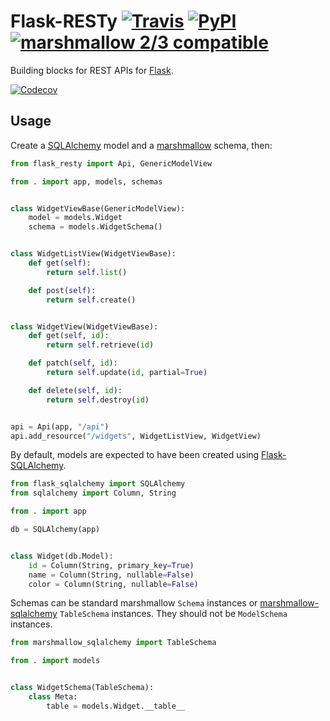 # Flask-RESTy [![Travis][build-badge]][build] [![PyPI][pypi-badge]][pypi] [![marshmallow 2/3 compatible][marshmallow-badge]][marshmallow-upgrading]
Building blocks for REST APIs for [Flask](http://flask.pocoo.org/).

[![Codecov][codecov-badge]][codecov]

## Usage

Create a [SQLAlchemy](http://www.sqlalchemy.org/) model and a [marshmallow](http://marshmallow.rtfd.org/) schema, then:

```python
from flask_resty import Api, GenericModelView

from . import app, models, schemas


class WidgetViewBase(GenericModelView):
    model = models.Widget
    schema = models.WidgetSchema()


class WidgetListView(WidgetViewBase):
    def get(self):
        return self.list()

    def post(self):
        return self.create()


class WidgetView(WidgetViewBase):
    def get(self, id):
        return self.retrieve(id)

    def patch(self, id):
        return self.update(id, partial=True)

    def delete(self, id):
        return self.destroy(id)


api = Api(app, "/api")
api.add_resource("/widgets", WidgetListView, WidgetView)
```

By default, models are expected to have been created using [Flask-SQLAlchemy](http://flask-sqlalchemy.pocoo.org/).

```python
from flask_sqlalchemy import SQLAlchemy
from sqlalchemy import Column, String

from . import app

db = SQLAlchemy(app)


class Widget(db.Model):
    id = Column(String, primary_key=True)
    name = Column(String, nullable=False)
    color = Column(String, nullable=False)
```

Schemas can be standard marshmallow `Schema` instances or [marshmallow-sqlalchemy](https://marshmallow-sqlalchemy.readthedocs.io/) `TableSchema` instances. They should not be `ModelSchema` instances.

```python
from marshmallow_sqlalchemy import TableSchema

from . import models


class WidgetSchema(TableSchema):
    class Meta:
        table = models.Widget.__table__
```

[build-badge]: https://img.shields.io/travis/4Catalyzer/flask-resty/master.svg
[build]: https://travis-ci.org/4Catalyzer/flask-resty

[pypi-badge]: https://img.shields.io/pypi/v/Flask-RESTy.svg
[pypi]: https://pypi.python.org/pypi/Flask-RESTy

[codecov-badge]: https://img.shields.io/codecov/c/github/4Catalyzer/flask-resty/master.svg
[codecov]: https://codecov.io/gh/4Catalyzer/flask-resty

[marshmallow-badge]: https://badgen.net/badge/marshmallow/2,3?list=1
[marshmallow-upgrading]: https://marshmallow.readthedocs.io/en/latest/upgrading.html
